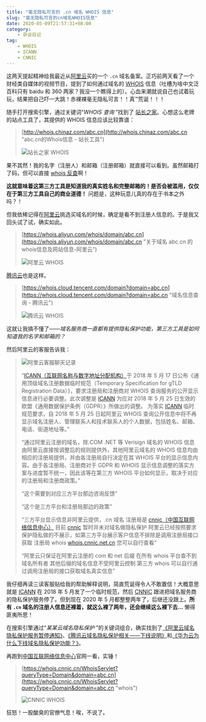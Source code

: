 ```yaml
---
title: "毫无隐私可言的 .cn 域名 WHOIS 信息"
slug: "毫无隐私可言的cn域名WHOIS信息"
date: 2020-05-09T21:57:31+08:00
category:
    - 杂谈日记
tag:
    - WHOIS
    - ICANN
    - CNNIC
---
```


这两天提起精神给我最近从[阿里云][]买的一个 `.cn` 域名备案。正巧前两天看了一个财经类自媒体的视频节目，提到了如何通过域名的 [WHOIS](https://baike.so.com/doc/5507304-5743050.html) 信息（吐槽为啥中文泛百科只有 baidu 和 360 两家？我没一个瞧得上的）。心血来潮就说自己也试着玩玩，结果把自己吓一大跳！赤裸裸毫无隐私可言！！真&trade;荒诞！！！

[阿里云]: https://www.aliyun.com

<!--more-->

随手打开搜索引擎，通过关键词“_WHOIS 查询_ ”找到了 [站长之家](http://www.chinaz.com)。心想这么老牌的站点工具了，其提供的 WHOIS 信息应该比较靠谱：

> [http://whois.chinaz.com/abc.cn](http://whois.chinaz.com/abc.cn "abc.cn的Whois信息 - 站长工具")
>
> ![站长之家 WHOIS](/2020/05/09/chinaz.png)

果不其然！我的名字（注册人）和邮箱（注册邮箱）就直接可以看到。虽然邮箱打了码，但可以直接 [whois 反查](http://whois.chinaz.com/reverse?host=**cn.jean@163.com&ddlSearchMode=1&domain=abc.cn)啊！

**这就意味着这第三方工具是知道我的真实姓名和完整邮箱的！是否会被滥用，仅仅在于第三方工具自己的商业道德！** 问题是，这种玩意儿真的存在于书本之外吗？！

但我依稀记得在[阿里云][]挑选买域名的时候，确定是看不到注册人信息的。于是我又回头试了试，确实如此。

> [https://whois.aliyun.com/whois/domain/abc.cn](https://whois.aliyun.com/whois/domain/abc.cn "关于域名 abc.cn 的whois信息及网站信息-阿里云")
>
> ![阿里云 WHOIS](/2020/05/09/aliyun.png)

[腾讯云](https://cloud.tencent.com)也是这样。

> [https://whois.cloud.tencent.com/domain?domain=abc.cn](https://whois.cloud.tencent.com/domain?domain=abc.cn "域名信息查询 - 腾讯云")
>
> ![腾讯云 WHOIS](/2020/05/09/tencent.png)

这就让我搞不懂了——_域名服务商一直都有提供隐私保护功能，第三方工具是如何知道我的名字和邮箱的？_

然后阿里云的客服告诉我：

> ![阿里云客服聊天记录](/2020/05/09/messages.jpg)
>
> “[ICANN（互联网名称与数字地址分配机构）][icann]于 2018 年 5 月 17 日公布《通用顶级域名注册数据临时规范（Temporary Specification for gTLD Registration Data）》，要求注册局和注册商对 WHOIS 查询服务的公开显示信息进行必要调整。此次调整是 [ICANN][] 为应对 2018 年 5 月 25 日生效的欧盟《通用数据保护条例（GDPR）》所做出的调整。 为落实 [ICANN][] 临时规范要求，自 2018 年 5 月 25 日起阿里云 WHOIS 查询公开信息中将不再显示域名注册人、管理联系人和技术联系人的个人数据，包括姓名、邮箱、电话、街道地址等。”
>
> “通过阿里云注册的域名，除.COM .NET 等 Verisign 域名的 WHOIS 信息由阿里云直接按调整后的规则提供外，其他阿里云域名的 WHOIS 信息均由相应的注册局提供，并由各注册局自行决定在其 WHOIS 平台的显示信息内容。由于各注册局、注册商对于 GDPR 和 WHOIS 显示信息调整的落实方案与进度暂不统一，因此该等在第三方 WHOIS 平台如何显示，取决于对应的注册局和注册商政策。”
>
> “这个需要到对应三方平台那边咨询反馈”
>
> “这个是三方平台和注册局那边的政策”
>
> “三方平台显示信息非阿里云提供，.cn 域名 注册局是 [cnnic（中国互联网络信息中心）][cnnic] 目前 [cnnic][] 暂时并未对域名做隐私保护 阿里云已经按照要求保护隐私做的不展示，如第三方平台展示客户信息不排除是调用注册局接口获取 注册局 whois [whois.cnnic.net.cn](https://whois.cnnic.cn/WelcomeServlet) 您可以自行查看”
>
> “阿里云只保证在阿里云注册的 com 和 net 后缀 在所有 whois 平台查不到域名所有者 其他后缀的域名信息不受阿里云控制 第三方 whois 可以自行通过调用注册局的接口获取域名真实信息”

[icann]: https://www.icann.org
[cnnic]: https://whois.cnnic.cn

我仔细再读三读客服贴给我的帮助解释说明，简直荒诞得令人不敢置信！大概意思就是 [ICANN][] 在 2018 年 5 月发了一个临时规范，然后 [CNNIC][] 跟进把域名服务商的隐私保护服务停了。但到现在 2020 年 5 月都整整两年了，后继还没跟上。**所有 `.cn` 域名的注册人信息还裸着，就这么裸了两年，还会继续这么裸下去…** 懒得匪夷所思！

在搜索引擎通过“_某某云域名隐私保护_ ”的关键词组合，确实找到了[《阿里云域名隐私保护服务暂停通知》](https://help.aliyun.com/knowledge_detail/84444.html)、[《腾讯云域名隐私保护相关——下线说明》](https://cloud.tencent.com/document/product/242/30404#.E4.B8.8B.E7.BA.BF.E8.AF.B4.E6.98.8E)和[《华为云为什么下线域名隐私保护功能？》](https://support.huaweicloud.com/domain_faq/domain_faq_0002.html)。

再跑到[中国互联网络信息中心][cnnic]官网一看，实锤！

> [https://whois.cnnic.cn/WhoisServlet?queryType=Domain&domain=abc.cn](https://whois.cnnic.cn/WhoisServlet?queryType=Domain&domain=abc.cn "whois")
>
> ![CNNIC WHOIS](/2020/05/09/cnnic.png)

狂怒！一股酸臭的官僚气息！唉，不说了。
